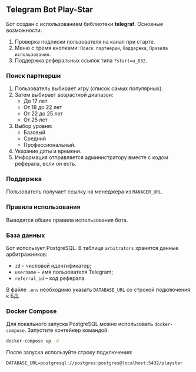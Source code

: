 ## Telegram Bot Play-Star

Бот создан с использованием библиотеки **telegraf**. Основные возможности:

1. Проверка подписки пользователя на канал при старте.
2. Меню с тремя кнопками: `Поиск партнерши`, `Поддержка`, `Правила использования`.
3. Поддержка реферальных ссылок типа `?start=u_832`.

### Поиск партнерши
1. Пользователь выбирает игру (список самых популярных).
2. Затем выбирает возрастной диапазон:
   - До 17 лет
   - От 18 до 22 лет
   - От 22 до 25 лет
   - От 25 лет
3. Выбор уровня: 
   - Базовый 
   - Средний 
   - Профессиональный.
4. Указание даты и времени.
5. Информация отправляется администратору вместе с кодом реферала, если он есть.

### Поддержка
Пользователь получает ссылку на менеджера из `MANAGER_URL`.

### Правила использования
Выводятся общие правила использования бота.

### База данных
Бот использует PostgreSQL. В таблице `arbitrators` хранятся данные арбитражников:

- `id` – числовой идентификатор;
- `username` – имя пользователя Telegram;
- `referral_id` – код реферала.

В файле `.env` необходимо указать `DATABASE_URL` со строкой подключения к БД.

### Docker Compose
Для локального запуска PostgreSQL можно использовать `docker-compose`.
Запустите контейнер командой:

```bash
docker-compose up -d
```

После запуска используйте строку подключения:

```
DATABASE_URL=postgresql://postgres:postgres@localhost:5432/playstar
```


